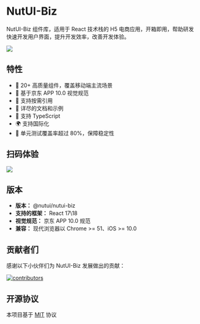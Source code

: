 # NutUI-Biz

NutUI-Biz 组件库，适用于 React 技术栈的 H5 电商应用，开箱即用，帮助研发快速开发用户界面，提升开发效率，改善开发体验。

![](https://img12.360buyimg.com/imagetools/jfs/t1/93525/10/35630/3509/63e5e07fFee1229de/364b5180962e277c.png)

##  特性

* 🚀 20+ 高质量组件，覆盖移动端主流场景
* 📖 基于京东 APP 10.0 视觉规范
* 🍭 支持按需引用
* 📖 详尽的文档和示例
* 💪 支持 TypeScript
* 🌍 支持国际化
* 🍭 单元测试覆盖率超过 80%，保障稳定性

## 扫码体验

![](https://img13.360buyimg.com/imagetools/jfs/t1/135818/39/32871/2503/63e5e33bFdb8aa54c/5171f56774fcb8dd.png)

## 版本

* **版本：** @nutui/nutui-biz
* **支持的框架：** React 17\18
* **视觉规范：** 京东 APP 10.0 规范
* **兼容：** 现代浏览器以 Chrome >= 51、iOS >= 10.0

## 贡献者们

感谢以下小伙伴们为 NutUI-Biz 发展做出的贡献：

[![contributors](https://opencollective.com/nutui-biz/contributors.svg?width=890&button=false)](https://github.com/jdf2e/nutui-biz/graphs/contributors)


## 开源协议

本项目基于 [MIT](https://zh.wikipedia.org/wiki/MIT%E8%A8%B1%E5%8F%AF%E8%AD%89) 协议

